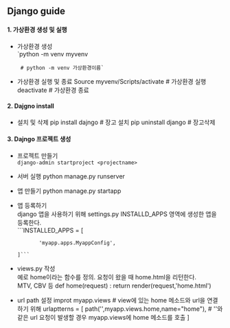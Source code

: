 
## Django guide 

#### 1. 가상환경 생성 및 실행  

 - 가상환경 생성  
       `python -m venv myvenv
       
        # python -m venv 가상환경이름`
       
 - 가상환경 실행 및 종료
       Source myvenv/Scripts/activate  # 가상환경 실행  
       deactivate  # 가상환경 종료  

#### 2. Dajgno install 
 - 설치 및 삭제
       pip install dajngo #  장고 설치
       pip uninstall django #  장고삭제

#### 3. Dajngo 프로젝트 생성
 - 프로젝트 만들기  
       ```django-admin startproject <projectname>```
 - 서버 실행
       python manage.py runserver
 - 앱 만들기
       python manage.py startapp <appname>
 - 앱 등록하기  
 django 앱을 사용하기 위해 settings.py INSTALLD_APPS 영역에 생성한 앱을 등록한다.  
       ```INSTALLED_APPS = [ 
 
              'myapp.apps.MyappConfig',
              
       ]```
 - views.py 작성  
 예로 home이라는 함수를 정의. 요청이 왔을 때 home.html을 리턴한다.  
 MTV, CBV 등
       def home(request) :
       return render(request,'home.html')
 - url path 설정
       improt myapp.views  # view에 있는 home 메소드와 url을 연결하기 위해
       urlaptterns = [
              path('',myapp.views.home,name="home"),
              # ''와 같은 url 요청이 발생할 경우 myapp.views에 home 메소드를 호출
       ]
